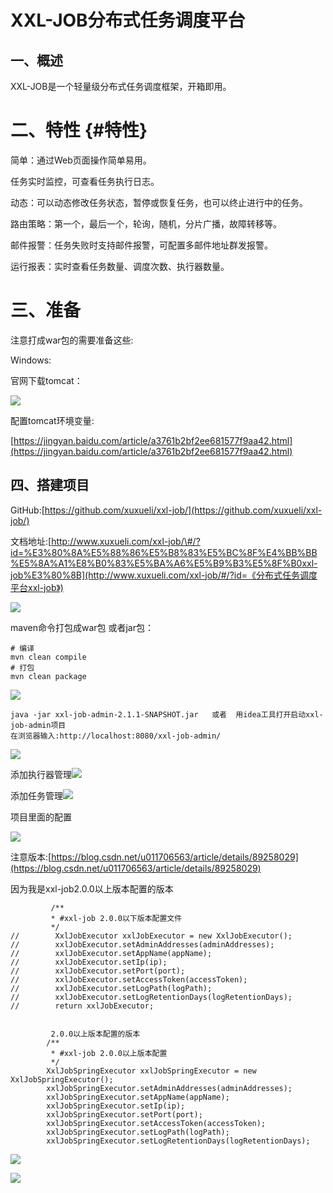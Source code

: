 # XXL-JOB分布式任务调度平台

## 一、概述

XXL-JOB是一个轻量级分布式任务调度框架，开箱即用。

# 二、特性 {#特性}

简单：通过Web页面操作简单易用。

任务实时监控，可查看任务执行日志。

动态：可以动态修改任务状态，暂停或恢复任务，也可以终止进行中的任务。

路由策略：第一个，最后一个，轮询，随机，分片广播，故障转移等。

邮件报警：任务失败时支持邮件报警，可配置多邮件地址群发报警。

运行报表：实时查看任务数量、调度次数、执行器数量。

# 三、准备

注意打成war包的需要准备这些:

Windows:

官网下载tomcat：

![](/assets/微信截图_20190712173009.png)

配置tomcat环境变量:

[https://jingyan.baidu.com/article/a3761b2bf2ee681577f9aa42.html](https://jingyan.baidu.com/article/a3761b2bf2ee681577f9aa42.html)

## 四、搭建项目

GitHub:[https://github.com/xuxueli/xxl-job/](https://github.com/xuxueli/xxl-job/)

文档地址:[http://www.xuxueli.com/xxl-job/\#/?id=%E3%80%8A%E5%88%86%E5%B8%83%E5%BC%8F%E4%BB%BB%E5%8A%A1%E8%B0%83%E5%BA%A6%E5%B9%B3%E5%8F%B0xxl-job%E3%80%8B](http://www.xuxueli.com/xxl-job/#/?id=《分布式任务调度平台xxl-job》)

![](/assets/微信截图_20190712172637.png)

maven命令打包成war包 或者jar包：

```
# 编译
mvn clean compile
# 打包 
mvn clean package
```

![](/assets/微信截图_20190712174255.png)

```
java -jar xxl-job-admin-2.1.1-SNAPSHOT.jar   或者  用idea工具打开启动xxl-job-admin项目
在浏览器输入:http://localhost:8080/xxl-job-admin/
```

![](/assets/微信截图_20190712182859.png)

添加执行器管理![](/assets/微信截图_20190715093751.png)

添加任务管理![](/assets/微信截图_20190715093810.png)

项目里面的配置

![](/assets/微信截图_20190715095844.png)

注意版本:[https://blog.csdn.net/u011706563/article/details/89258029](https://blog.csdn.net/u011706563/article/details/89258029)

因为我是xxl-job2.0.0以上版本配置的版本

```
         /**
         * #xxl-job 2.0.0以下版本配置文件
         */
//        XxlJobExecutor xxlJobExecutor = new XxlJobExecutor();
//        xxlJobExecutor.setAdminAddresses(adminAddresses);
//        xxlJobExecutor.setAppName(appName);
//        xxlJobExecutor.setIp(ip);
//        xxlJobExecutor.setPort(port);
//        xxlJobExecutor.setAccessToken(accessToken);
//        xxlJobExecutor.setLogPath(logPath);
//        xxlJobExecutor.setLogRetentionDays(logRetentionDays);
//        return xxlJobExecutor;
         
         
         2.0.0以上版本配置的版本
        /**
         * #xxl-job 2.0.0以上版本配置
         */
        XxlJobSpringExecutor xxlJobSpringExecutor = new XxlJobSpringExecutor();
        xxlJobSpringExecutor.setAdminAddresses(adminAddresses);
        xxlJobSpringExecutor.setAppName(appName);
        xxlJobSpringExecutor.setIp(ip);
        xxlJobSpringExecutor.setPort(port);
        xxlJobSpringExecutor.setAccessToken(accessToken);
        xxlJobSpringExecutor.setLogPath(logPath);
        xxlJobSpringExecutor.setLogRetentionDays(logRetentionDays);
```

![](/assets/微信截图_20190715112021.png)

![](/assets/微信截图_20190715112615.png)

